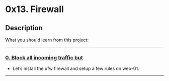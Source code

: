 # 0x13. Firewall

## Description
What you should learn from this project:

---

### [0. Block all incoming traffic but](./1-block_all_incoming_traffic_but)
* Let’s install the ufw firewall and setup a few rules on web-01.

---
